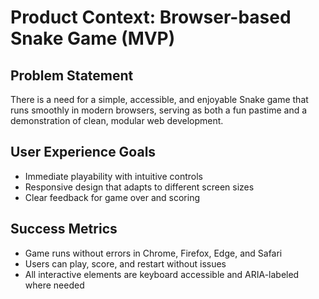 # Product Context: Browser-based Snake Game (MVP)

## Problem Statement
There is a need for a simple, accessible, and enjoyable Snake game that runs smoothly in modern browsers, serving as both a fun pastime and a demonstration of clean, modular web development.

## User Experience Goals
- Immediate playability with intuitive controls
- Responsive design that adapts to different screen sizes
- Clear feedback for game over and scoring

## Success Metrics
- Game runs without errors in Chrome, Firefox, Edge, and Safari
- Users can play, score, and restart without issues
- All interactive elements are keyboard accessible and ARIA-labeled where needed 